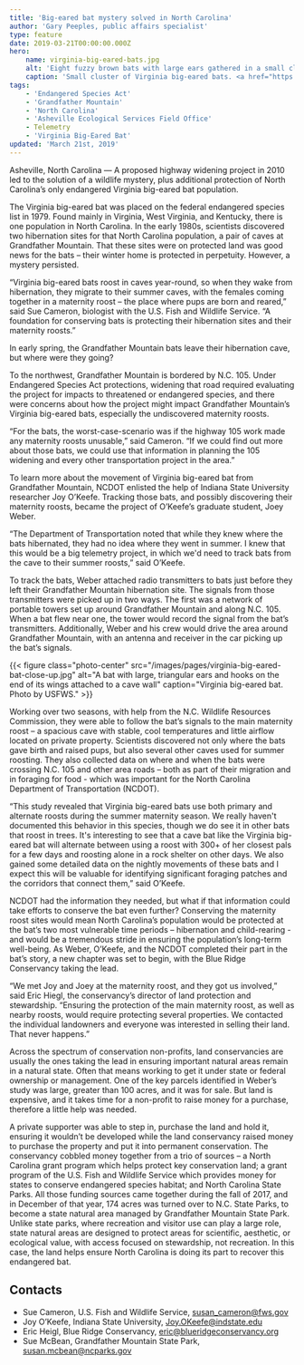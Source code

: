 ```yaml
---
title: 'Big-eared bat mystery solved in North Carolina'
author: 'Gary Peeples, public affairs specialist'
type: feature
date: 2019-03-21T00:00:00.000Z
hero:
    name: virginia-big-eared-bats.jpg
    alt: 'Eight fuzzy brown bats with large ears gathered in a small cluster on the roof of a cave.'
    caption: 'Small cluster of Virginia big-eared bats. <a href="https://flic.kr/p/dYNtTQ">Photo</a> by <a href="https://www.flickr.com/photos/driggs/">Dave Riggs</a>, <a href="https://creativecommons.org/licenses/by-sa/2.0/">CC BY-SA 2.0</a>.'
tags:
    - 'Endangered Species Act'
    - 'Grandfather Mountain'
    - 'North Carolina'
    - 'Asheville Ecological Services Field Office'
    - Telemetry
    - 'Virginia Big-Eared Bat'
updated: 'March 21st, 2019'
---
```


Asheville, North Carolina &mdash; A proposed highway widening project in 2010 led to the solution of a wildlife mystery, plus additional protection of North Carolina’s only endangered Virginia big-eared bat population.

The Virginia big-eared bat was placed on the federal endangered species list in 1979. Found mainly in Virginia, West Virginia, and Kentucky, there is one population in North Carolina. In the early 1980s, scientists discovered two hibernation sites for that North Carolina population, a pair of caves at Grandfather Mountain. That these sites were on protected land was good news for the bats – their winter home is protected in perpetuity. However, a mystery persisted.

“Virginia big-eared bats roost in caves year-round, so when they wake from hibernation, they migrate to their summer caves, with the females coming together in a maternity roost – the place where pups are born and reared,” said Sue Cameron, biologist with the U.S. Fish and Wildlife Service. “A foundation for conserving bats is protecting their hibernation sites and their maternity roosts.”

In early spring, the Grandfather Mountain bats leave their hibernation cave, but where were they going?

To the northwest, Grandfather Mountain is bordered by N.C. 105. Under Endangered Species Act protections, widening that road required evaluating the project for impacts to threatened or endangered species, and there were concerns about how the project might impact Grandfather Mountain’s Virginia big-eared bats, especially the undiscovered maternity roosts.

“For the bats, the worst-case-scenario was if the highway 105 work made any maternity roosts unusable,” said Cameron. “If we could find out more about those bats, we could use that information in planning the 105 widening and every other transportation project in the area.”

To learn more about the movement of Virginia big-eared bat from Grandfather Mountain, NCDOT enlisted the help of Indiana State University researcher Joy O’Keefe. Tracking those bats, and possibly discovering their maternity roosts, became the project of O’Keefe’s graduate student, Joey Weber.

“The Department of Transportation noted that while they knew where the bats hibernated, they had no idea where they went in summer. I knew that this would be a big telemetry project, in which we'd need to track bats from the cave to their summer roosts,” said O’Keefe.

To track the bats, Weber attached radio transmitters to bats just before they left their Grandfather Mountain hibernation site. The signals from those transmitters were picked up in two ways. The first was a network of portable towers set up around Grandfather Mountain and along N.C. 105. When a bat flew near one, the tower would record the signal from the bat’s transmitters. Additionally, Weber and his crew would drive the area around Grandfather Mountain, with an antenna and receiver in the car picking up the bat’s signals.

{{< figure class="photo-center" src="/images/pages/virginia-big-eared-bat-close-up.jpg" alt="A bat with large, triangular ears and hooks on the end of its wings attached to a cave wall" caption="Virginia big-eared bat. Photo by USFWS." >}}

Working over two seasons,  with help from the N.C. Wildlife Resources Commission, they were able to follow the bat’s signals to the main maternity roost – a spacious cave with stable, cool temperatures and little airflow located on private property. Scientists discovered not only where the bats gave birth and raised pups, but also several other caves used for summer roosting. They also collected data on where and when the bats were crossing N.C. 105 and other area roads – both as part of their migration and in foraging for food - which was important for the North Carolina Department of Transportation (NCDOT).

“This study revealed that Virginia big-eared bats use both primary and alternate roosts during the summer maternity season. We really haven't documented this behavior in this species, though we do see it in other bats that roost in trees. It's interesting to see that a cave bat like the Virginia big-eared bat will alternate between using a roost with 300+ of her closest pals for a few days and roosting alone in a rock shelter on other days. We also gained some detailed data on the nightly movements of these bats and I expect this will be valuable for identifying significant foraging patches and the corridors that connect them,” said O’Keefe.

NCDOT had the information they needed, but what if that information could take efforts to conserve the bat even further? Conserving the maternity roost sites would mean North Carolina’s population would be protected at the bat’s two most vulnerable time periods – hibernation and child-rearing - and would be a tremendous stride in ensuring the population’s long-term well-being. As Weber, O’Keefe, and the NCDOT completed their part in the bat’s story, a new chapter was set to begin, with the Blue Ridge Conservancy taking the lead.

“We met Joy and Joey at the maternity roost, and they got us involved,” said Eric Hiegl, the conservancy’s director of land protection and stewardship. “Ensuring the protection of the main maternity roost, as well as nearby roosts, would require protecting several properties. We contacted the individual landowners and everyone was interested in selling their land. That never happens.”

Across the spectrum of conservation non-profits, land conservancies are usually the ones taking the lead in ensuring important natural areas remain in a natural state. Often that means working to get it under state or federal ownership or management. One of the key parcels identified in Weber’s study was large, greater than 100 acres, and it was for sale. But land is expensive, and it takes time for a non-profit to raise money for a purchase, therefore a little help was needed.

A private supporter was able to step in, purchase the land and hold it, ensuring it wouldn’t be developed while the land conservancy raised money to purchase the property and put it into permanent conservation.  The conservancy cobbled money together from a trio of sources – a North Carolina grant program which helps protect key conservation land; a grant program of the U.S. Fish and Wildlife Service which provides money for states to conserve endangered species habitat; and North Carolina State Parks. All those funding sources came together during the fall of 2017, and in December of that year, 174 acres was turned over to N.C. State Parks, to become a state natural area managed by Grandfather Mountain State Park. Unlike state parks, where recreation and visitor use can play a large role, state natural areas are designed to protect areas for scientific, aesthetic, or ecological value, with access focused on stewardship, not recreation.  In this case, the land helps ensure North Carolina is doing its part to recover this endangered bat.

## Contacts

- Sue Cameron, U.S. Fish and Wildlife Service, [susan_cameron@fws.gov](mailto:susan_cameron@fws.gov)
- Joy O’Keefe, Indiana State University, [Joy.OKeefe@indstate.edu](mailto:Joy.OKeefe@indstate.edu)
- Eric Heigl, Blue Ridge Conservancy, [eric@blueridgeconservancy.org](mailto:eric@blueridgeconservancy.org)
- Sue McBean, Grandfather Mountain State Park, [susan.mcbean@ncparks.gov](mailto:susan.mcbean@ncparks.gov)

